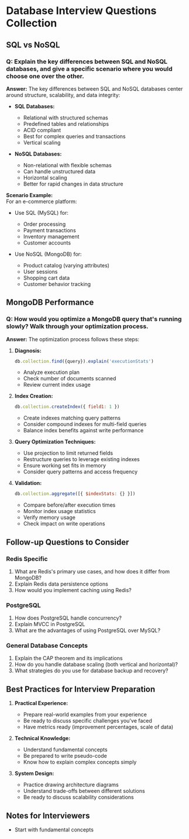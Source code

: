 # Database Interview Questions Collection

## SQL vs NoSQL

### Q: Explain the key differences between SQL and NoSQL databases, and give a specific scenario where you would choose one over the other.

**Answer:**
The key differences between SQL and NoSQL databases center around structure, scalability, and data integrity:

- **SQL Databases:**
  - Relational with structured schemas
  - Predefined tables and relationships
  - ACID compliant
  - Best for complex queries and transactions
  - Vertical scaling

- **NoSQL Databases:**
  - Non-relational with flexible schemas
  - Can handle unstructured data
  - Horizontal scaling
  - Better for rapid changes in data structure

**Scenario Example:**  
For an e-commerce platform:
- Use SQL (MySQL) for:
  - Order processing
  - Payment transactions
  - Inventory management
  - Customer accounts
  
- Use NoSQL (MongoDB) for:
  - Product catalog (varying attributes)
  - User sessions
  - Shopping cart data
  - Customer behavior tracking

## MongoDB Performance

### Q: How would you optimize a MongoDB query that's running slowly? Walk through your optimization process.

**Answer:**
The optimization process follows these steps:

1. **Diagnosis:**
   ```javascript
   db.collection.find({query}).explain('executionStats')
   ```
   - Analyze execution plan
   - Check number of documents scanned
   - Review current index usage

2. **Index Creation:**
   ```javascript
   db.collection.createIndex({ field1: 1 })
   ```
   - Create indexes matching query patterns
   - Consider compound indexes for multi-field queries
   - Balance index benefits against write performance

3. **Query Optimization Techniques:**
   - Use projection to limit returned fields
   - Restructure queries to leverage existing indexes
   - Ensure working set fits in memory
   - Consider query patterns and access frequency

4. **Validation:**
   ```javascript
   db.collection.aggregate([{ $indexStats: {} }])
   ```
   - Compare before/after execution times
   - Monitor index usage statistics
   - Verify memory usage
   - Check impact on write operations

## Follow-up Questions to Consider

### Redis Specific
1. What are Redis's primary use cases, and how does it differ from MongoDB?
2. Explain Redis data persistence options
3. How would you implement caching using Redis?

### PostgreSQL
1. How does PostgreSQL handle concurrency?
2. Explain MVCC in PostgreSQL
3. What are the advantages of using PostgreSQL over MySQL?

### General Database Concepts
1. Explain the CAP theorem and its implications
2. How do you handle database scaling (both vertical and horizontal)?
3. What strategies do you use for database backup and recovery?

## Best Practices for Interview Preparation

1. **Practical Experience:**
   - Prepare real-world examples from your experience
   - Be ready to discuss specific challenges you've faced
   - Have metrics ready (improvement percentages, scale of data)

2. **Technical Knowledge:**
   - Understand fundamental concepts
   - Be prepared to write pseudo-code
   - Know how to explain complex concepts simply

3. **System Design:**
   - Practice drawing architecture diagrams
   - Understand trade-offs between different solutions
   - Be ready to discuss scalability considerations

## Notes for Interviewers

- Start with fundamental concepts